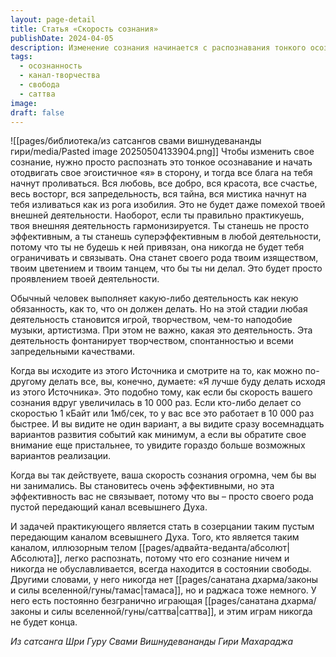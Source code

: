 ```yaml
---
layout: page-detail
title: Статья «Скорость сознания»
publishDate: 2024-04-05
description: Изменение сознания начинается с распознавания тонкого осознавания и отстранения эго - тогда жизнь наполняется творчеством, радостью и гармонией. Практикующий становится пустым каналом Духа, его деятельность превращается в свободную игру, а эффективность возрастает без привязанности. Такое сознание не ограничено ни тамасом, ни раджасом, а наполнено бесконечно играющей саттвой.
tags:
  - осознанность
  - канал-творчества
  - свобода
  - саттва
image: 
draft: false
---
```

![[pages/библиотека/из сатсангов свами вишнудевананды гири/media/Pasted image 20250504133904.png]]
 Чтобы изменить свое сознание, нужно просто распознать это тонкое осознавание и начать отодвигать свое эгоистичное «я» в сторону, и тогда все блага на тебя начнут проливаться. Вся любовь, все добро, вся красота, все счастье, весь восторг, вся запредельность, вся тайна, вся мистика начнут на тебя изливаться как из рога изобилия. Это не будет даже помехой твоей внешней деятельности. Наоборот, если ты правильно практикуешь, твоя внешняя деятельность гармонизируется. Ты станешь не просто эффективным, а ты станешь суперэффективным в любой деятельности, потому что ты не будешь к ней привязан, она никогда не будет тебя ограничивать и связывать. Она станет своего рода твоим изяществом, твоим цветением и твоим танцем, что бы ты ни делал. Это будет просто проявлением твоей деятельности.

 Обычный человек выполняет какую-либо деятельность как некую обязанность, как то, что он должен делать. Но на этой стадии любая деятельность становится игрой, творчеством, чем-то наподобие музыки, артистизма. При этом не важно, какая это деятельность. Эта деятельность фонтанирует творчеством, спонтанностью и всеми запредельными качествами.

 Когда вы исходите из этого Источника и смотрите на то, как можно по-другому делать все, вы, конечно, думаете: «Я лучше буду делать исходя из этого Источника». Это подобно тому, как если бы скорость вашего сознания вдруг увеличилась в 10 000 раз. Если кто-либо делает со скоростью 1 кБайт или 1мб/сек, то у вас все это работает в 10 000 раз быстрее. И вы видите не один вариант, а вы видите сразу восемнадцать вариантов развития событий как минимум, а если вы обратите свое внимание еще пристальнее, то увидите гораздо больше возможных вариантов реализации.

 Когда вы так действуете, ваша скорость сознания огромна, чем бы вы ни занимались. Вы становитесь очень эффективными, но эта эффективность вас не связывает, потому что вы – просто своего рода пустой передающий канал всевышнего Духа.

 И задачей практикующего является стать в созерцании таким пустым передающим каналом всевышнего Духа. Того, кто является таким каналом, иллюзорным телом [[pages/адвайта-веданта/абсолют|Абсолюта]], легко распознать, потому что его сознание ничем и никогда не обуславливается, всегда находится в состоянии свободы. Другими словами, у него никогда нет [[pages/санатана дхарма/законы и силы вселенной/гуны/тамас|тамаса]], но и раджаса тоже немного. У него есть постоянно безгранично играющая [[pages/санатана дхарма/законы и силы вселенной/гуны/саттва|саттва]], и этим играм никогда не будет конца.

*Из сатсанга Шри Гуру Свами Вишнудевананды Гири Махараджа*